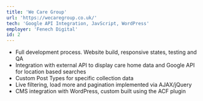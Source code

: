 ```yaml
---
title: 'We Care Group'
url: 'https://wecaregroup.co.uk/'
tech: 'Google API Integration, JavScript, WordPress'
employer: 'Fenech Digital'
id: 2
---
```


- Full development process. Website build, responsive states, testing and QA
- Integration with external API to display care home data and Google API for location based searches
- Custom Post Types for specific collection data
- Live filtering, load more and pagination implemented via AJAX/jQuery
- CMS integration with WordPress, custom built using the ACF plugin